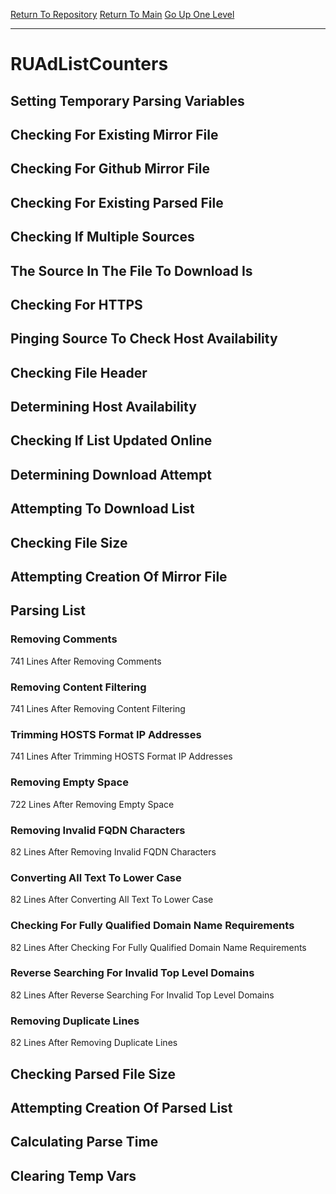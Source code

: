 [Return To Repository](https://github.com/deathbybandaid/piholeparser/)
[Return To Main](https://github.com/deathbybandaid/piholeparser/blob/master/RecentRunLogs/Mainlog.md)
[Go Up One Level](https://github.com/deathbybandaid/piholeparser/blob/master/RecentRunLogs/TopLevelScripts/30-Processing-External-Blacklists.md)
____________________________________
# RUAdListCounters
## Setting Temporary Parsing Variables
## Checking For Existing Mirror File
## Checking For Github Mirror File
## Checking For Existing Parsed File
## Checking If Multiple Sources
## The Source In The File To Download Is
## Checking For HTTPS
## Pinging Source To Check Host Availability
## Checking File Header
## Determining Host Availability
## Checking If List Updated Online
## Determining Download Attempt
## Attempting To Download List
## Checking File Size
## Attempting Creation Of Mirror File
## Parsing List
### Removing Comments
741 Lines After Removing Comments
### Removing Content Filtering
741 Lines After Removing Content Filtering
### Trimming HOSTS Format IP Addresses
741 Lines After Trimming HOSTS Format IP Addresses
### Removing Empty Space
722 Lines After Removing Empty Space
### Removing Invalid FQDN Characters
82 Lines After Removing Invalid FQDN Characters
### Converting All Text To Lower Case
82 Lines After Converting All Text To Lower Case
### Checking For Fully Qualified Domain Name Requirements
82 Lines After Checking For Fully Qualified Domain Name Requirements
### Reverse Searching For Invalid Top Level Domains
82 Lines After Reverse Searching For Invalid Top Level Domains
### Removing Duplicate Lines
82 Lines After Removing Duplicate Lines
## Checking Parsed File Size
## Attempting Creation Of Parsed List
## Calculating Parse Time
## Clearing Temp Vars
